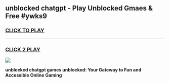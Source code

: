 
## unblocked chatgpt - Play Unblocked Gmaes & Free #ywks9
<h3>
<a href="https://news.freeplayer.one?title=unblocked_chatgpt&ref=24F">CLICK TO PLAY</a></h3>
<hr>

<h3>
<a href="https://news.freeplayer.one?title=unblocked_chatgpt&ref=24F">CLICK 2 PLAY</a>
  
</h3>

<a href="https://news.freeplayer.one?title=unblocked_chatgpt&ref=24F/"><img src="https://clearcache.store/games.png"></a>


**unblocked chatgpt games unblocked: Your Gateway to Fun and Accessible Online Gaming**
